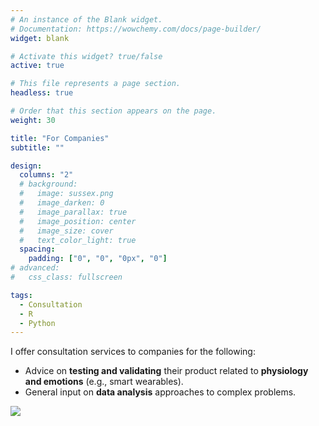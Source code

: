 ```yaml
---
# An instance of the Blank widget.
# Documentation: https://wowchemy.com/docs/page-builder/
widget: blank

# Activate this widget? true/false
active: true

# This file represents a page section.
headless: true

# Order that this section appears on the page.
weight: 30

title: "For Companies"
subtitle: ""

design:
  columns: "2"
  # background:
  #   image: sussex.png
  #   image_darken: 0
  #   image_parallax: true
  #   image_position: center
  #   image_size: cover
  #   text_color_light: true
  spacing:
    padding: ["0", "0", "0px", "0"]
# advanced:
#   css_class: fullscreen

tags:
  - Consultation
  - R
  - Python
---
```



I offer consultation services to companies for the following:

- Advice on **testing and validating** their product related to **physiology and emotions** (e.g., smart wearables).
- General input on **data analysis** approaches to complex problems.

![](consultation.png)
